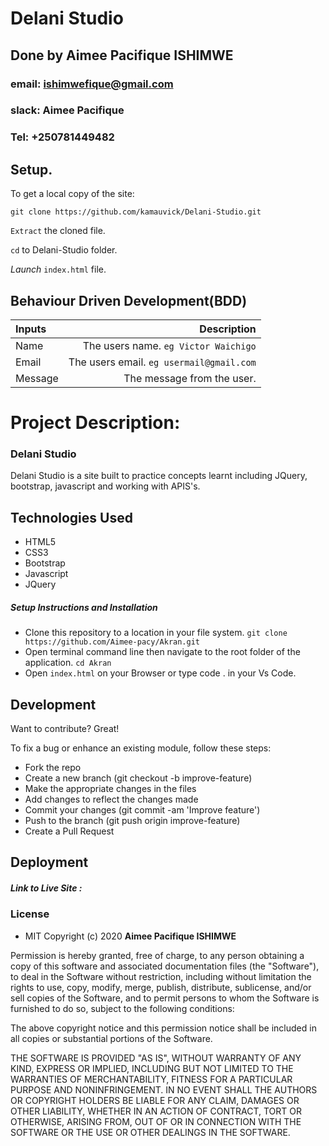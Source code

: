 # Delani Studio
## Done by Aimee Pacifique ISHIMWE
### email: ishimwefique@gmail.com
### slack: Aimee Pacifique
### Tel: +250781449482
## Setup.
To get a local copy of the site:

`git clone https://github.com/kamauvick/Delani-Studio.git`

`Extract` the cloned file.

`cd` to Delani-Studio folder.

*Launch* `index.html` file.


## Behaviour Driven Development(BDD)
| Inputs |  Description |
| :---         |          ---: |
| Name   | The users name. `eg Victor Waichigo`|
| Email     | The users email. ``eg usermail@gmail.com``   |
| Message    | The message from the user.   |
# Project Description:
### Delani Studio
Delani Studio is a site built to practice concepts learnt including JQuery, bootstrap, javascript and working with APIS's.



## Technologies Used

* HTML5
* CSS3
* Bootstrap
* Javascript
* JQuery


##### Setup Instructions and Installation

- Clone this repository to a location in your file system. `git clone https://github.com/Aimee-pacy/Akran.git`
- Open terminal command line then navigate to the root folder of the application. `cd Akran`
- Open `index.html` on your Browser or type code . in your Vs Code.

## Development

Want to contribute? Great!

To fix a bug or enhance an existing module, follow these steps:
- Fork the repo
- Create a new branch (git checkout -b improve-feature)
- Make the appropriate changes in the files
- Add changes to reflect the changes made
- Commit your changes (git commit -am 'Improve feature')
- Push to the branch (git push origin improve-feature)
- Create a Pull Request


## Deployment


##### Link to Live Site : []()

### License

* MIT 
Copyright (c) 2020 **Aimee Pacifique ISHIMWE**

Permission is hereby granted, free of charge, to any person obtaining a copy of this software and associated documentation files (the "Software"), to deal in the Software without restriction, including without limitation the rights to use, copy, modify, merge, publish, distribute, sublicense, and/or sell copies of the Software, and to permit persons to whom the Software is furnished to do so, subject to the following conditions:

The above copyright notice and this permission notice shall be included in all copies or substantial portions of the Software.

THE SOFTWARE IS PROVIDED "AS IS", WITHOUT WARRANTY OF ANY KIND, EXPRESS OR IMPLIED, INCLUDING BUT NOT LIMITED TO THE WARRANTIES OF MERCHANTABILITY, FITNESS FOR A PARTICULAR PURPOSE AND NONINFRINGEMENT. IN NO EVENT SHALL THE AUTHORS OR COPYRIGHT HOLDERS BE LIABLE FOR ANY CLAIM, DAMAGES OR OTHER LIABILITY, WHETHER IN AN ACTION OF CONTRACT, TORT OR OTHERWISE, ARISING FROM, OUT OF OR IN CONNECTION WITH THE SOFTWARE OR THE USE OR OTHER DEALINGS IN THE SOFTWARE.
